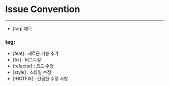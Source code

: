 # Issue Convention
----
- [tag] 제목   
   
### tag:
- [feat] : 새로운 기능 추가
- [fix] : 버그수정
- [refactor] : 코드 수정
- [style] : 스타일 수정
- [!HOTFIX] : 긴급한 수정 사항
